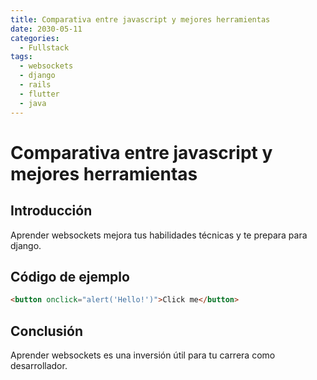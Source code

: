```yaml
---
title: Comparativa entre javascript y mejores herramientas
date: 2030-05-11
categories:
  - Fullstack
tags:
  - websockets
  - django
  - rails
  - flutter
  - java
---
```


# Comparativa entre javascript y mejores herramientas

## Introducción

Aprender websockets mejora tus habilidades técnicas y te prepara para django.

## Código de ejemplo

```html
<button onclick="alert('Hello!')">Click me</button>
```

## Conclusión

Aprender websockets es una inversión útil para tu carrera como desarrollador.